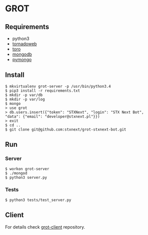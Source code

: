 GROT
====

Requirements
------------

* python3
* [tornadoweb](http://www.tornadoweb.org/)
* [toro](http://toro.readthedocs.org/)
* [mongodb](http://www.mongodb.org/)
* [pymongo](http://api.mongodb.org/python/current/)

Install
-------

	$ mkvirtualenv grot-server -p /usr/bin/python3.4
	$ pip3 install -r requirements.txt
	$ mkdir -p var/db
	$ mkdir -p var/log
	$ mongo
	> use grot
	> db.users.insert({"token": "STXNext", "login": "STX Next Bot", "data": {"email": "developer@stxnext.pl"}})
	> exit
	$ cd ..
	$ git clone git@github.com:stxnext/grot-stxnext-bot.git

Run
---

### Server

	$ workon grot-server
	$ ./mongod
	$ python3 server.py

### Tests
    
    $ python3 tests/test_server.py


Client
------

For details check
[grot-client](https://github.com/stxnext/grot-client)
repository.